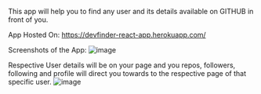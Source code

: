 This app will help you to find any user and its details available on GITHUB in front of you.

App Hosted On: https://devfinder-react-app.herokuapp.com/

Screenshots of the App:
![image](https://user-images.githubusercontent.com/77928911/179044432-0a00865a-48ce-42aa-aac1-db7cbf653542.png)

Respective User details will be on your page and you repos, followers, following and profile will direct you towards to the respective page of that specific user.
![image](https://user-images.githubusercontent.com/77928911/179044513-aeb11bec-2c6a-4df2-8997-d068b9c532d9.png)
